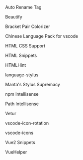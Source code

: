 Auto Rename Tag

Beautify

Bracket Pair Colorizer

Chinese Language Pack for vscode

HTML CSS Support

HTML Snippets

HTMLHint

language-stylus

Manta's Stylus Supremacy

npm Intellisense

Path Intellisense

Vetur

vscode-icon-rotation

vscode-icons

Vue2 Snippets

VueHelper